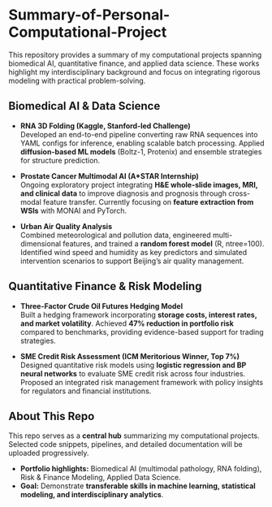 # Summary-of-Personal-Computational-Project
This repository provides a summary of my computational projects spanning biomedical AI, quantitative finance, and applied data science. These works highlight my interdisciplinary background and focus on integrating rigorous modeling with practical problem-solving.

## Biomedical AI & Data Science
- **RNA 3D Folding (Kaggle, Stanford-led Challenge)**  
  Developed an end-to-end pipeline converting raw RNA sequences into YAML configs for inference, enabling scalable batch processing. Applied **diffusion-based ML models** (Boltz-1, Protenix) and ensemble strategies for structure prediction.  

- **Prostate Cancer Multimodal AI (A*STAR Internship)**  
  Ongoing exploratory project integrating **H&E whole-slide images, MRI, and clinical data** to improve diagnosis and prognosis through cross-modal feature transfer. Currently focusing on **feature extraction from WSIs** with MONAI and PyTorch.  

- **Urban Air Quality Analysis**  
  Combined meteorological and pollution data, engineered multi-dimensional features, and trained a **random forest model** (R, ntree=100). Identified wind speed and humidity as key predictors and simulated intervention scenarios to support Beijing’s air quality management.  

## Quantitative Finance & Risk Modeling
- **Three-Factor Crude Oil Futures Hedging Model**  
  Built a hedging framework incorporating **storage costs, interest rates, and market volatility**. Achieved **47% reduction in portfolio risk** compared to benchmarks, providing evidence-based support for trading strategies.  

- **SME Credit Risk Assessment (ICM Meritorious Winner, Top 7%)**  
  Designed quantitative risk models using **logistic regression and BP neural networks** to evaluate SME credit risk across four industries. Proposed an integrated risk management framework with policy insights for regulators and financial institutions.  

## About This Repo
This repo serves as a **central hub** summarizing my computational projects. Selected code snippets, pipelines, and detailed documentation will be uploaded progressively.  

- **Portfolio highlights:** Biomedical AI (multimodal pathology, RNA folding), Risk & Finance Modeling, Applied Data Science.  
- **Goal:** Demonstrate **transferable skills in machine learning, statistical modeling, and interdisciplinary analytics**.  
